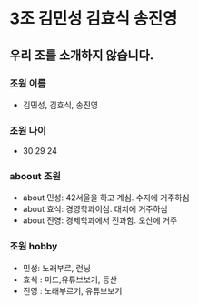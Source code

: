 # 3조	김민성	김효식	송진영

## 우리 조를 소개하지 않습니다.

### 조원 이름
- 김민성, 김효식, 송진영
### 조원 나이
- 30 29 24
### aboout 조원
- about 민성: 42서울을 하고 계심. 수지에 거주하심
- about 효식: 경영학과이심. 대치에 거주하심
- about 진영: 경제학과에서 전과함. 오산에 거주

### 조원 hobby
- 민성: 노래부르, 런닝
- 효식 : 미드,유튜브보기, 등산
- 진영 : 노래부르기, 유튜브보기
